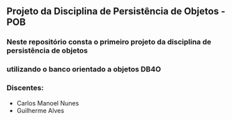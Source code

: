 ## Projeto da Disciplina de Persistência de Objetos - POB

### Neste repositório consta o primeiro projeto da disciplina de persistência de objetos
### utilizando o banco orientado a objetos DB4O

### Discentes:
- Carlos Manoel Nunes
- Guilherme Alves
